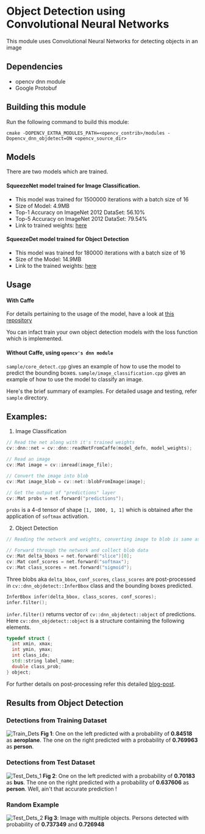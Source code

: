 # Object Detection using Convolutional Neural Networks

This module uses Convolutional Neural Networks for detecting objects in an image

## Dependencies
- opencv dnn module
- Google Protobuf

## Building this module
Run the following command to build this module:

```make
cmake -DOPENCV_EXTRA_MODULES_PATH=<opencv_contrib>/modules -Dopencv_dnn_objdetect=ON <opencv_source_dir>
```

## Models

There are two models which are trained.
#### SqueezeNet model trained for Image Classification.
- This model was trained for 1500000 iterations with a batch size of 16
- Size of Model: 4.9MB
- Top-1 Accuracy on ImageNet 2012 DataSet: 56.10%
- Top-5 Accuracy on ImageNet 2012 DataSet: 79.54%
- Link to trained weights: [here]()

#### SqueezeDet model trained for Object Detection
- This model was trained for 180000 iterations with a batch size of 16
- Size of the Model: 14.9MB
- Link to the trained weights: [here]()

## Usage

#### With Caffe
For details pertaining to the usage of the model, have a look at [this repository](https://github.com/kvmanohar22/caffe)

You can infact train your own object detection models with the loss function which is implemented.

#### Without Caffe, using `opencv's dnn module`
`sample/core_detect.cpp` gives an example of how to use the model to predict the bounding boxes.
`sample/image_classification.cpp` gives an example of how to use the model to classify an image.

Here's the brief summary of examples. For detailed usage and testing, refer `sample` directory.

## Examples:
1. Image Classification
```c++
// Read the net along with it's trained weights
cv::dnn::net = cv::dnn::readNetFromCaffe(model_defn, model_weights);

// Read an image
cv::Mat image = cv::imread(image_file);

// Convert the image into blob
cv::Mat image_blob = cv::net::blobFromImage(image);

// Get the output of "predictions" layer
cv::Mat probs = net.forward("predictions");

```
`probs` is a 4-d tensor of shape `[1, 1000, 1, 1]` which is obtained after the application of `softmax` activation.

2. Object Detection
```c++
// Reading the network and weights, converting image to blob is same as Image Classification example.

// Forward through the network and collect blob data
cv::Mat delta_bboxs = net.forward("slice")[0];
cv::Mat conf_scores = net.forward("softmax");
cv::Mat class_scores = net.forward("sigmoid");
```
Three blobs aka `delta_bbox`, `conf_scores`, `class_scores` are post-processed in `cv::dnn_objdetect::InferBbox` class and the bounding boxes predicted.

```c++
InferBbox infer(delta_bbox, class_scores, conf_scores);
infer.filter();
```

`infer.filter()` returns vector of `cv::dnn_objdetect::object` of predictions. Here `cv::dnn_objdetect::object` is a structure containing the following elements.

```c++
typedef struct {
  int xmin, xmax;
  int ymin, ymax;
  int class_idx;
  std::string label_name;
  double class_prob;
} object;

```
For further details on post-processing refer this detailed [blog-post](https://kvmanohar22.github.io/GSoC/).

## Results from Object Detection

### Detections from Training Dataset
![Train_Dets](https://github.com/kvmanohar22/opencv_contrib/blob/GSoC17_dnn_objdetect/modules/dnn_objdetect/tutorials/train_set_detections.jpg?raw=true)
**Fig 1**: One on the left predicted with a probability of **0.84518** as **aeroplane**. The one on the right predicted with a probability of **0.769963** as **person**.

### Detections from Test Dataset
![Test_Dets_1](https://github.com/kvmanohar22/opencv_contrib/blob/GSoC17_dnn_objdetect/modules/dnn_objdetect/tutorials/test_set_detections.jpg?raw=true)
**Fig 2**: One on the left predicted with a probability of **0.70183** as **bus**. The one on the right predicted with a probability of **0.637606** as **person**. Well, ain't that accurate prediction !

### Random Example
![Test_Dets_2](https://github.com/kvmanohar22/opencv_contrib/blob/GSoC17_dnn_objdetect/modules/dnn_objdetect/tutorials/random_test.png?raw=true)
**Fig 3**: Image with multiple objects. Persons detected with probability of **0.737349** and **0.726948**
